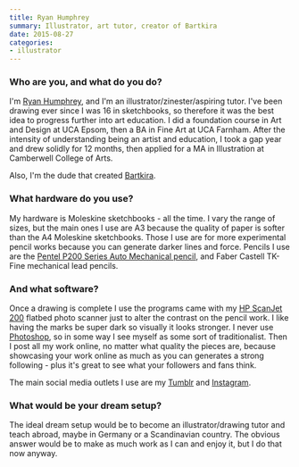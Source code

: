 ```yaml
---
title: Ryan Humphrey
summary: Illustrator, art tutor, creator of Bartkira
date: 2015-08-27
categories:
- illustrator
---
```


### Who are you, and what do you do?

I'm [Ryan Humphrey](http://ryanhumphrey.co.uk/ "Ryan's website."), and I'm an illustrator/zinester/aspiring tutor. I've been drawing ever since I was 16 in sketchbooks, so therefore it was the best idea to progress further into art education. I did a foundation course in Art and Design at UCA Epsom, then a BA in Fine Art at UCA Farnham. After the intensity of understanding being an artist and education, I took a gap year and drew solidly for 12 months, then applied for a MA in Illustration at Camberwell College of Arts.

Also, I'm the dude that created [Bartkira](http://bartkira.tumblr.com/ "The Bartkira project.").

### What hardware do you use?

My hardware is Moleskine sketchbooks - all the time. I vary the range of sizes, but the main ones I use are A3 because the quality of paper is softer than the A4 Moleskine sketchbooks. Those I use are for more experimental pencil works because you can generate darker lines and force. Pencils I use are the [Pentel P200 Series Auto Mechanical pencil][p200], and Faber Castell TK-Fine mechanical lead pencils.

### And what software?

Once a drawing is complete I use the programs came with my [HP ScanJet 200][scanjet-200] flatbed photo scanner just to alter the contrast on the pencil work. I like having the marks be super dark so visually it looks stronger. I never use [Photoshop][], so in some way I see myself as some sort of traditionalist. Then I post all my work online, no matter what quality the pieces are, because showcasing your work online as much as you can generates a strong following - plus it's great to see what your followers and fans think.

The main social media outlets I use are my [Tumblr](http://withapencilinhand.tumblr.com/ "Ryan's Tumblr site.") and [Instagram](https://instagram.com/withapencilinhand/ "Ryan's Instagram account.").

### What would be your dream setup?

The ideal dream setup would be to become an illustrator/drawing tutor and teach abroad, maybe in Germany or a Scandinavian country. The obvious answer would be to make as much work as I can and enjoy it, but I do that now anyway.

[p200]: https://www.pentel.co.uk/products.asp?group=3&pid=142&type=37 "A mechanical pencil."
[photoshop]: https://www.adobe.com/products/photoshop.html "A bitmap image editor."
[scanjet-200]: https://support.hp.com/us-en/product/hp-scanjet-200-scanner/5251697/model/5251698/drivers/ "A flatbed scanner."
